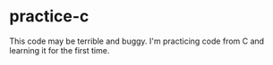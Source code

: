 # practice-c
This code may be terrible and buggy. I'm practicing code from C and learning it for the first time.
